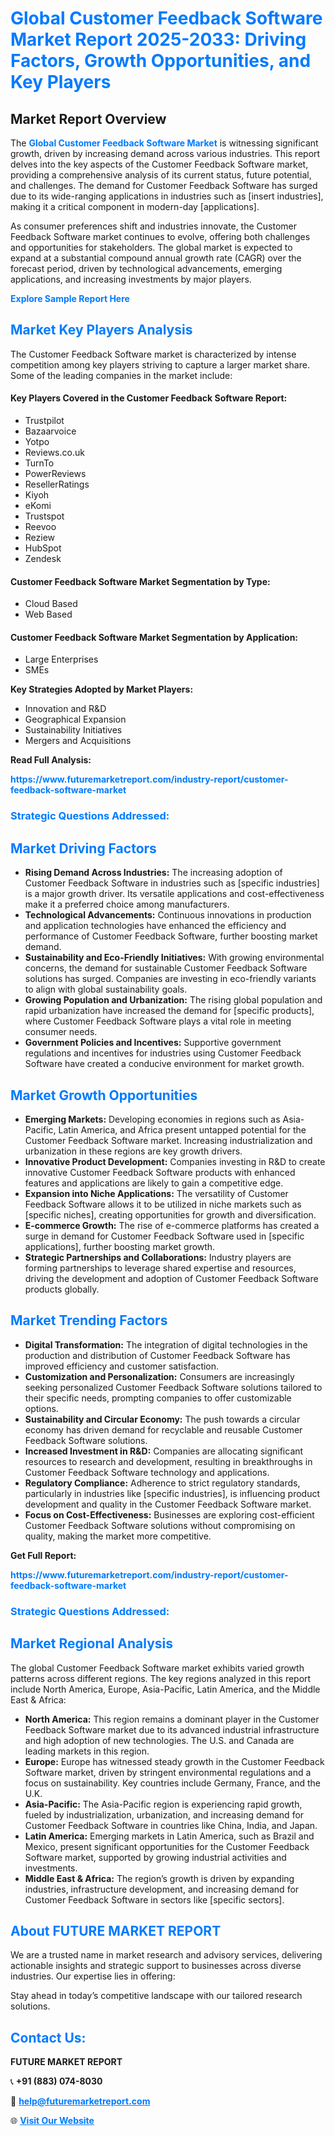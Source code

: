 <h1 style="color: #007BFF;">Global Customer Feedback Software Market Report 2025-2033: Driving Factors, Growth Opportunities, and Key Players</h1>

<section id="overview">
<h2>Market Report Overview</h2>
<p>The <a href="https://www.futuremarketreport.com/industry-report/customer-feedback-software-market" style="color: #007BFF; text-decoration: none;"><strong>Global Customer Feedback Software Market</strong></a> is witnessing significant growth, driven by increasing demand across various industries. This report delves into the key aspects of the Customer Feedback Software market, providing a comprehensive analysis of its current status, future potential, and challenges. The demand for Customer Feedback Software has surged due to its wide-ranging applications in industries such as [insert industries], making it a critical component in modern-day [applications].</p>
<p>As consumer preferences shift and industries innovate, the Customer Feedback Software market continues to evolve, offering both challenges and opportunities for stakeholders. The global market is expected to expand at a substantial compound annual growth rate (CAGR) over the forecast period, driven by technological advancements, emerging applications, and increasing investments by major players.</p>
</section>

<section id="overview">
<p><a href="https://www.futuremarketreport.com/request-sample/reportId=40973" style="color: #007BFF; text-decoration: none;"><strong>Explore Sample Report Here</strong></a></p>
</section>

<section id="key-players">
<h2 style="color: #007BFF;">Market Key Players Analysis</h2>
<p>The Customer Feedback Software market is characterized by intense competition among key players striving to capture a larger market share. Some of the leading companies in the market include:</p>
<h4>Key Players Covered in the Customer Feedback Software Report:</h4>
<ul><li>Trustpilot</li><li>Bazaarvoice</li><li>Yotpo</li><li>Reviews.co.uk</li><li>TurnTo</li><li>PowerReviews</li><li>ResellerRatings</li><li>Kiyoh</li><li>eKomi</li><li>Trustspot</li><li>Reevoo</li><li>Reziew</li><li>HubSpot</li><li>Zendesk</li></ul>
<h4>Customer Feedback Software Market Segmentation by Type:</h4>
<ul><li>Cloud Based</li><li>Web Based</li></ul>

<h4>Customer Feedback Software Market Segmentation by Application:</h4>
<ul><li>Large Enterprises</li><li>SMEs</li></ul>
<p><strong>Key Strategies Adopted by Market Players:</strong></p>
<ul>
<li>Innovation and R&D</li>
<li>Geographical Expansion</li>
<li>Sustainability Initiatives</li>
<li>Mergers and Acquisitions</li>
</ul>
</section>

<section>
<p><strong>Read Full Analysis: </strong></p><a href="https://www.futuremarketreport.com/industry-report/customer-feedback-software-market" style="color: #007BFF; text-decoration: none;"><strong>https://www.futuremarketreport.com/industry-report/customer-feedback-software-market</strong></a>
<h3 style="color: #007BFF;">Strategic Questions Addressed:</h3>
</section>

<section id="driving-factors">
<h2 style="color: #007BFF;">Market Driving Factors</h2>
<ul>
<li><strong>Rising Demand Across Industries:</strong> The increasing adoption of Customer Feedback Software in industries such as [specific industries] is a major growth driver. Its versatile applications and cost-effectiveness make it a preferred choice among manufacturers.</li>
<li><strong>Technological Advancements:</strong> Continuous innovations in production and application technologies have enhanced the efficiency and performance of Customer Feedback Software, further boosting market demand.</li>
<li><strong>Sustainability and Eco-Friendly Initiatives:</strong> With growing environmental concerns, the demand for sustainable Customer Feedback Software solutions has surged. Companies are investing in eco-friendly variants to align with global sustainability goals.</li>
<li><strong>Growing Population and Urbanization:</strong> The rising global population and rapid urbanization have increased the demand for [specific products], where Customer Feedback Software plays a vital role in meeting consumer needs.</li>
<li><strong>Government Policies and Incentives:</strong> Supportive government regulations and incentives for industries using Customer Feedback Software have created a conducive environment for market growth.</li>
</ul>
</section>

<section id="growth-opportunities">
<h2 style="color: #007BFF;">Market Growth Opportunities</h2>
<ul>
<li><strong>Emerging Markets:</strong> Developing economies in regions such as Asia-Pacific, Latin America, and Africa present untapped potential for the Customer Feedback Software market. Increasing industrialization and urbanization in these regions are key growth drivers.</li>
<li><strong>Innovative Product Development:</strong> Companies investing in R&D to create innovative Customer Feedback Software products with enhanced features and applications are likely to gain a competitive edge.</li>
<li><strong>Expansion into Niche Applications:</strong> The versatility of Customer Feedback Software allows it to be utilized in niche markets such as [specific niches], creating opportunities for growth and diversification.</li>
<li><strong>E-commerce Growth:</strong> The rise of e-commerce platforms has created a surge in demand for Customer Feedback Software used in [specific applications], further boosting market growth.</li>
<li><strong>Strategic Partnerships and Collaborations:</strong> Industry players are forming partnerships to leverage shared expertise and resources, driving the development and adoption of Customer Feedback Software products globally.</li>
</ul>
</section>

<section id="trending-factors">
<h2 style="color: #007BFF;">Market Trending Factors</h2>
<ul>
<li><strong>Digital Transformation:</strong> The integration of digital technologies in the production and distribution of Customer Feedback Software has improved efficiency and customer satisfaction.</li>
<li><strong>Customization and Personalization:</strong> Consumers are increasingly seeking personalized Customer Feedback Software solutions tailored to their specific needs, prompting companies to offer customizable options.</li>
<li><strong>Sustainability and Circular Economy:</strong> The push towards a circular economy has driven demand for recyclable and reusable Customer Feedback Software solutions.</li>
<li><strong>Increased Investment in R&D:</strong> Companies are allocating significant resources to research and development, resulting in breakthroughs in Customer Feedback Software technology and applications.</li>
<li><strong>Regulatory Compliance:</strong> Adherence to strict regulatory standards, particularly in industries like [specific industries], is influencing product development and quality in the Customer Feedback Software market.</li>
<li><strong>Focus on Cost-Effectiveness:</strong> Businesses are exploring cost-efficient Customer Feedback Software solutions without compromising on quality, making the market more competitive.</li>
</ul>
</section>

<section>
<p><strong>Get Full Report: </strong></p><a href="https://www.futuremarketreport.com/industry-report/customer-feedback-software-market" style="color: #007BFF; text-decoration: none;"><strong>https://www.futuremarketreport.com/industry-report/customer-feedback-software-market</strong></a>
<h3 style="color: #007BFF;">Strategic Questions Addressed:</h3>
</section>


<section id="regional-analysis">
<h2 style="color: #007BFF;">Market Regional Analysis</h2>
<p>The global Customer Feedback Software market exhibits varied growth patterns across different regions. The key regions analyzed in this report include North America, Europe, Asia-Pacific, Latin America, and the Middle East & Africa:</p>
<ul>
<li><strong>North America:</strong> This region remains a dominant player in the Customer Feedback Software market due to its advanced industrial infrastructure and high adoption of new technologies. The U.S. and Canada are leading markets in this region.</li>
<li><strong>Europe:</strong> Europe has witnessed steady growth in the Customer Feedback Software market, driven by stringent environmental regulations and a focus on sustainability. Key countries include Germany, France, and the U.K.</li>
<li><strong>Asia-Pacific:</strong> The Asia-Pacific region is experiencing rapid growth, fueled by industrialization, urbanization, and increasing demand for Customer Feedback Software in countries like China, India, and Japan.</li>
<li><strong>Latin America:</strong> Emerging markets in Latin America, such as Brazil and Mexico, present significant opportunities for the Customer Feedback Software market, supported by growing industrial activities and investments.</li>
<li><strong>Middle East & Africa:</strong> The region’s growth is driven by expanding industries, infrastructure development, and increasing demand for Customer Feedback Software in sectors like [specific sectors].</li>
</ul>
</section>

<footer>
<h2 style="color: #007BFF;">About FUTURE MARKET REPORT</h2>
<p>We are a trusted name in market research and advisory services, delivering actionable insights and strategic support to businesses across diverse industries. Our expertise lies in offering:</p>

<p>Stay ahead in today’s competitive landscape with our tailored research solutions.</p>

<h2 style="color: #007BFF;">Contact Us:</h2>
<p><strong>FUTURE MARKET REPORT</strong></p>
<p>📞 <strong>+91 (883) 074-8030</strong></p>
<p>📧 <strong><a href="mailto:help@futuremarketreport.com" style="color: #007BFF;">help@futuremarketreport.com</a></strong></p>
<p>🌐 <strong><a href="https://www.futuremarketreport.com/" style="color: #007BFF;">Visit Our Website</a></strong></p>
</footer>